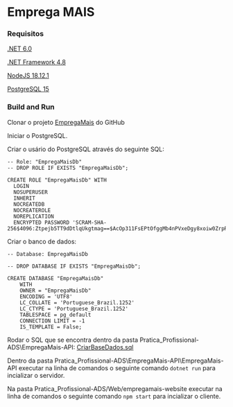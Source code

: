 # Emprega MAIS

### Requisitos

[.NET 6.0](https://dotnet.microsoft.com/en-us/download/dotnet/6.0)

[.NET Framework 4.8](https://dotnet.microsoft.com/en-us/download/dotnet-framework)

[NodeJS 18.12.1](https://nodejs.org/en/)

[PostgreSQL 15](https://www.postgresql.org/download/)

### Build and Run

Clonar o projeto [EmpregaMais](https://github.com/jmarq76/Pratica_Profissional-ADS) do GitHub

Iniciar o PostgreSQL.

Criar o usário do PostgreSQL através do seguinte SQL:

```
-- Role: "EmpregaMaisDb"
-- DROP ROLE IF EXISTS "EmpregaMaisDb";

CREATE ROLE "EmpregaMaisDb" WITH
  LOGIN
  NOSUPERUSER
  INHERIT
  NOCREATEDB
  NOCREATEROLE
  NOREPLICATION
  ENCRYPTED PASSWORD 'SCRAM-SHA-256$4096:Ztpejb5TT9dDtlqUkgtmag==$AcOp311FsEPtOfggMb4nPVxeDgy8xoiw0ZrpRY+e4vw=:QlUpwd/PtETe2emAbVSObdYG5rOaWLNbTsX+t0ewPKY='; 
```

Criar o banco de dados:

```
-- Database: EmpregaMaisDb

-- DROP DATABASE IF EXISTS "EmpregaMaisDb";

CREATE DATABASE "EmpregaMaisDb"
    WITH
    OWNER = "EmpregaMaisDb"
    ENCODING = 'UTF8'
    LC_COLLATE = 'Portuguese_Brazil.1252'
    LC_CTYPE = 'Portuguese_Brazil.1252'
    TABLESPACE = pg_default
    CONNECTION LIMIT = -1
    IS_TEMPLATE = False;
```

Rodar o SQL que se encontra dentro da pasta Pratica_Profissional-ADS\EmpregaMais-API: [CriarBaseDados.sql](https://github.com/jmarq76/Pratica_Profissional-ADS/blob/master/EmpregaMais-API/CriarBaseDados.sql)

Dentro da pasta 
Pratica_Profissional-ADS\EmpregaMais-API\EmpregaMais-API executar na linha de comandos o seguinte comando  `dotnet run` para incializar o servidor.

Na pasta Pratica_Profissional-ADS/Web/empregamais-website executar na linha de comandos o seguinte comando `npm start` para incializar o cliente.
